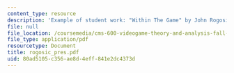 ```yaml
---
content_type: resource
description: 'Example of student work: "Within The Game" by John Rogosic.'
file: null
file_location: /coursemedia/cms-600-videogame-theory-and-analysis-fall-2007/80ad5105c356ae8d4eff841e2dc4373d_rogosic_pres.pdf
file_type: application/pdf
resourcetype: Document
title: rogosic_pres.pdf
uid: 80ad5105-c356-ae8d-4eff-841e2dc4373d
---
```

